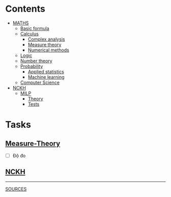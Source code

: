 # Contents
- [MATHS](https://github.com/S-ROLL/notebook.maths/blob/main/MATHS)
  - [Basic formula](https://github.com/S-ROLL/notebook.maths/blob/main/MATHS/BASIC-FORMULA/basic.ipynb)
  - [Calculus]()
    - [Complex analysis](https://github.com/S-ROLL/notebook.maths/blob/main/MATHS/CALCULUS/Complex-Analysis/ca.ipynb)
    - [Measure theory](https://github.com/S-ROLL/notebook.maths/blob/main/MATHS/CALCULUS/Measure-theory/measure.ipynb)
    - [Numerical methods](https://github.com/S-ROLL/notebook.maths/blob/main/MATHS/CALCULUS/Numerical-Methods/nm.ipynb)
  - [Logic]()
  - [Number theory]()
  - [Probability]()
    - [Applied statistics](https://github.com/S-ROLL/notebook.maths/blob/main/MATHS/PROBABILITY/Applied-Statistics/advance/advance-AS.ipynb)
    - [Machine learning](https://github.com/S-ROLL/notebook.maths/blob/main/MATHS/PROBABILITY/Machine-Learning/ml.ipynb)
  - [Computer Science]()
- [NCKH]()
  - [MILP]()
    - [Theory](https://github.com/S-ROLL/notebook.maths/blob/main/NCKH/MILP/theory/nckh.ipynb)
    - [Tests](https://github.com/S-ROLL/notebook.maths/blob/main/NCKH/MILP/tests/test_nckh.ipynb)

# Tasks
## [Measure-Theory](https://github.com/S-ROLL/notebook.maths/blob/main/Maths/Measure/measure.ipynb)
- [ ] Độ đo
## [NCKH](https://github.com/S-ROLL/notebook.maths/blob/main/NCKH/nckh.ipynb)
---
[SOURCES](https://drive.google.com/drive/u/1/folders/1HARdf9ZS6k-OPniwOIoeQKNms1sTe28c)
